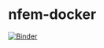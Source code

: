 # nfem-docker

[![Binder](https://mybinder.org/badge_logo.svg)](https://mybinder.org/v2/gh/oberbichler/nfem-docker/master?urlpath=lab)
